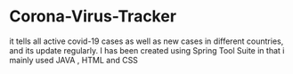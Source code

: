 # Corona-Virus-Tracker
it tells all active covid-19 cases as well as new cases in different countries, and its update regularly. I has been created using Spring Tool Suite in that i mainly used JAVA , HTML and CSS
